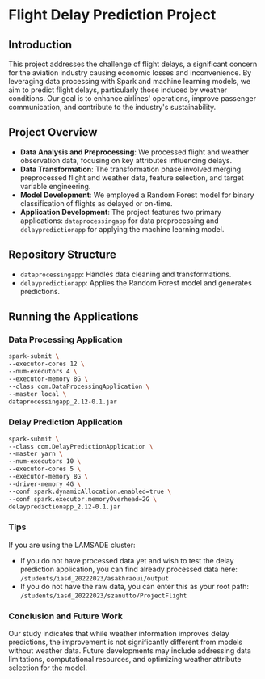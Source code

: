 # Flight Delay Prediction Project

## Introduction
This project addresses the challenge of flight delays, a significant concern for the aviation industry causing economic losses and inconvenience. By leveraging data processing with Spark and machine learning models, we aim to predict flight delays, particularly those induced by weather conditions. Our goal is to enhance airlines' operations, improve passenger communication, and contribute to the industry's sustainability.

## Project Overview
- **Data Analysis and Preprocessing**: We processed flight and weather observation data, focusing on key attributes influencing delays.
- **Data Transformation**: The transformation phase involved merging preprocessed flight and weather data, feature selection, and target variable engineering.
- **Model Development**: We employed a Random Forest model for binary classification of flights as delayed or on-time.
- **Application Development**: The project features two primary applications: `dataprocessingapp` for data preprocessing and `delaypredictionapp` for applying the machine learning model.

## Repository Structure
- `dataprocessingapp`: Handles data cleaning and transformations.
- `delaypredictionapp`: Applies the Random Forest model and generates predictions.

## Running the Applications
### Data Processing Application
```bash
spark-submit \
--executor-cores 12 \
--num-executors 4 \
--executor-memory 8G \
--class com.DataProcessingApplication \
--master local \
dataprocessingapp_2.12-0.1.jar
```
### Delay Prediction Application
```bash
spark-submit \
--class com.DelayPredictionApplication \
--master yarn \
--num-executors 10 \
--executor-cores 5 \
--executor-memory 8G \
--driver-memory 4G \
--conf spark.dynamicAllocation.enabled=true \
--conf spark.executor.memoryOverhead=2G \
delaypredictionapp_2.12-0.1.jar
```
### Tips
If you are using the LAMSADE cluster: 
- If you do not have processed data yet and wish to test the delay prediction application, you can find already processed data here: ```/students/iasd_20222023/asakhraoui/output ```
- If you do not have the raw data, you can enter this as your root path: ```/students/iasd_20222023/szanutto/ProjectFlight```

### Conclusion and Future Work
Our study indicates that while weather information improves delay predictions, the improvement is not significantly different from models without weather data. Future developments may include addressing data limitations, computational resources, and optimizing weather attribute selection for the model.



